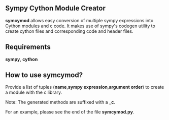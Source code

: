 Sympy Cython Module Creator
---------------------------

**symcymod** allows easy conversion of multiple sympy expressions
into Cython modules and c code. It makes use of sympy's codegen
utility to create cython files and corresponding code and header
files.

Requirements
------------
**sympy**, **cython**


How to use symcymod?
--------------------

Provide a list of tuples (**name**,**sympy expression**,**argument order**)
to create a module with the c library.

Note: The generated methods are suffixed with a **_c**.

For an example, please see the end of the file **symcymod.py**.
